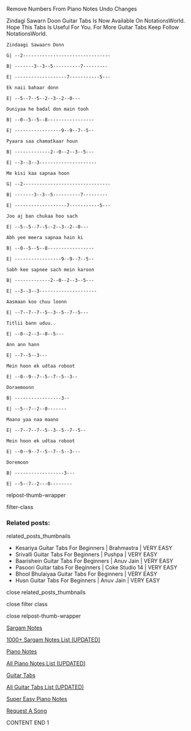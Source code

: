 
Remove Numbers From Piano Notes
Undo Changes

Zindagi Sawarn Doon Guitar Tabs Is Now Available On NotationsWorld. Hope This Tabs Is Useful For You. For More Guitar Tabs Keep Follow NotationsWorld.

```
Zindaagi Sawaarn Donn

G| --2--------------------------------

B| -------3--3--5----------7---------

E| -------------------7-----------5---

Ek naii bahaar donn

E| --5--7--5--2--3--2--0---

Duniyaa he badal don main tooh

B| --0--5--5--8-----------------

E| -----------------9--9--7--5--

Pyaara saa chamatkaar houn

B| -------------2--0--2--3--5---

E| --3--3--3---------------------

Me kisi kaa sapnaa hoon

G| --2--------------------------------

B| -------3--3--5----------7---------

E| -------------------7-----------5---

Joo aj ban chukaa hoo sach

E| --5--5--7--5--2--3--2--0---

Abh yee meera sapnaa hain ki

B| --0--5--5--8-----------------

E| -----------------9--9--7--5--

Sabh kee sapnee sach mein karoon

B| -------------2--0--2--3--5---

E| --3--3--3---------------------

Aasmaan koo chuu loonn

E| --7--7--7--5--3--5--7--5---

Titlii bann uduu..

E| --0--2--3--0--5---

Ann ann hann

E| --7--5--3---

Mein hoon ek udtaa roboot

E| --0--9--7--5--7--5--3--

Doraemoonn

B| -----------------3--

E| --5--7--2--0-------

Maano yaa naa maano

E| --7--7--7--5--3--5--7--5--

Mein hoon ek udtaa roboot

E| --0--9--7--5--7--5--3---

Doremoon

B| ------------------3---

E| --5--7--2---0--------
```

relpost-thumb-wrapper

filter-class

### Related posts:

related_posts_thumbnails

* Kesariya Guitar Tabs For Beginners | Brahmastra | VERY EASY
* Srivalli Guitar Tabs For Beginners | Pushpa | VERY EASY
* Baarishein Guitar Tabs For Beginners | Anuv Jain | VERY EASY
* Pasoori Guitar tabs For Beginners | Coke Studio 14 | VERY EASY
* Bhool Bhulaiyaa Guitar Tabs For Beginners | VERY EASY
* Husn Guitar Tabs For Beginners | Anuv Jain | VERY EASY

close related_posts_thumbnails

close filter class

close relpost-thumb-wrapper

[Sargam Notes](https://www.notationsworld.com/sargam-notes.html)

[1000+ Sargam Notes List (UPDATED)](https://www.notationsworld.com/all-songs-list-sargam-notes.html)

[Piano Notes](https://www.notationsworld.com/piano-notes.html)

[All Piano Notes List (UPDATED)](https://www.notationsworld.com/all-songs-list-piano-notes.html)

[Guitar Tabs](https://www.notationsworld.com/guitar-tabs.html)

[All Guitar Tabs List (UPDATED)](https://www.notationsworld.com/all-songs-list-guitar-tabs.html)

[Super Easy Piano Notes](https://studywall.in/)

[Request A Song](https://www.notationsworld.com/request-a-song.html)

CONTENT END 1

